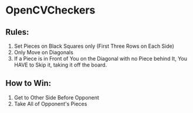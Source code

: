 # OpenCVCheckers

## Rules:
1. Set Pieces on Black Squares only (First Three Rows on Each Side)
2. Only Move on Diagonals
3. If a Piece is in Front of You on the Diagonal with no Piece behind It, You HAVE to Skip it, taking it off the board.

## How to Win:
1. Get to Other Side Before Opponent
2. Take All of Opponent's Pieces
